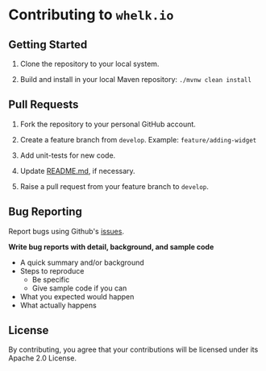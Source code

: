 # Contributing to `whelk.io`

## Getting Started 

1) Clone the repository to your local system.

1) Build and install in your local Maven repository: `./mvnw clean install`

## Pull Requests

1) Fork the repository to your personal GitHub account.

1) Create a feature branch from `develop`. Example: `feature/adding-widget`

1) Add unit-tests for new code.

1) Update [README.md](readme.md), if necessary.

1) Raise a pull request from your feature branch to `develop`.

## Bug Reporting

Report bugs using Github's [issues](https://github.com/whelk-io/asciidoc-template-maven-plugin/issues).

**Write bug reports with detail, background, and sample code**

- A quick summary and/or background
- Steps to reproduce
  - Be specific
  - Give sample code if you can
- What you expected would happen
- What actually happens

## License

By contributing, you agree that your contributions will be licensed under its Apache 2.0 License.
